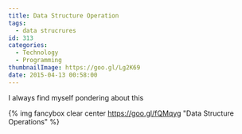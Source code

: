 ```yaml
---
title: Data Structure Operation
tags:
  - data strucrures
id: 313
categories:
  - Technology
  - Programming
thumbnailImage: https://goo.gl/Lg2K69
date: 2015-04-13 00:58:00
---
```

I always find myself pondering about this

<!-- more -->
{% img fancybox clear center https://goo.gl/fQMqyg  "Data Structure Operations" %}

